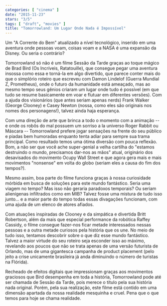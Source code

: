 ```yaml
---
categories: [ "cinema" ]
date: "2015-11-23"
stars: "3/5"
tags: [ "draft", "movies" ]
title: "Tomorrowland: Um Lugar Onde Nada é Impossível"
---
```

Um "A Corrente do Bem" atualizado a nível tecnológico, inserido em
uma aventura onde pessoas voam, coisas voam e a NASA é uma expansão
da Disney. Ou seria o contrário?

Tomorrowland só não é um filme Sessão da Tarde graças ao toque
mágico de Brad Bird (Os Incríveis, Ratatouille), que consegue pegar
uma aventura insossa como essa e torná-la em algo divertido, que parece
conter mais do que o simplório roteiro que escreveu com Damon Lindelof
(Guerra Mundial Z, Prometheus), onde o futuro da humanidade está
ameaçado, mas ao mesmo tempo seus gênios criaram um lugar onde tudo
é possível (em que tudo se resume basicamente em voar e flutuar em
diferentes versões). Com a ajuda dos visionários (que antes seriam
apenas nerds) Frank Walker (George Clooney) e Casey Newton (nossa,
como eles são originais nos nomes dos personagens!), talvez ainda haja
esperança.

Com uma direção de arte que brinca a todo o momento com a animação --
e onde os robôs do mal possuem um sorriso a la universo Roger Rabbit
ou Máscara -- Tomorrowland prefere jogar sensações na frente do seu
público e piadas bem humoradas enquanto tenta adiar para sempre sua
trama principal. Como resultado temos uma ótima diversão com pouca
reflexão. Bom, a não ser que você ache super-genial a velha cartilha
do "estamos destruindo o mundo, precisamos dar-nos as mãos" atual,
originário dos desavisados do movimento Ocupy Wall Street e que agora
gera mais e mais movimentos "nonsense" em volta do globo (seriam eles
a causa do fim dos tempos?).

Mesmo assim, boa parte do filme funciona graças à nossa curiosidade
mórbida em busca de soluções para este mundo fantástico. Seria uma
viagem no tempo? Mas isso não geraria paradoxos temporais? Ou seriam
alienígenas infiltrados como em MIB? Talvez fosse uma mistura de tudo
isso junto... e a maior parte do tempo todas essas divagações funcionam,
com uma ajuda de um elenco de atores afiados.

Com atuações inspiradas de Clooney e da simpática e divertida Britt
Robertson, além da mais que especial performance da robótica Raffey
Cassidy, o filme consegue fazer-nos ficar metade interessados nessas
pessoas e a outra metade curiosos pela história que os une. No
meio de tudo isso, tentamos descobrir sobre o que diz esse mundo
fantástico. Talvez a maior virtude do seu roteiro seja esconder isso
ao máximo, revelando aos poucos que não se trata apenas de uma versão
futurista de Orlando, mas de uma gigantesca campanha de product placement
(pelo jeito a crise unicamente brasileira já anda diminuindo o número
de turistas na Flórida).

Recheado de efeitos digitais que impressionam graças aos movimentos
graciosos que Bird desempenha em toda a história, Tomorrowland pode até
ser chamada de Sessão da Tarde, pois merece o título pela sua história
nada original. Porém, pela sua realização, este filme está contido
em uma dimensão apartada da nossa realidade mesquinha e cruel. Pena
que o que temos para hoje se chama realidade.

